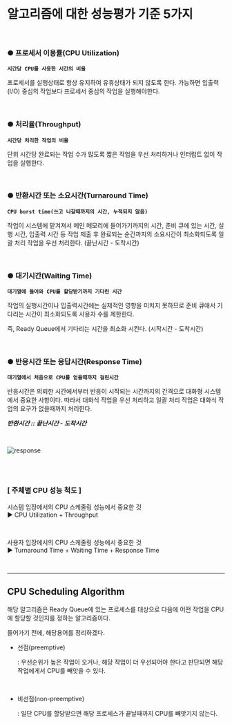 # 알고리즘에 대한 성능평가 기준 5가지

​

### ●  프로세서 이용률(CPU Utilization)

**`시간당 CPU를 사용한 시간의 비율`**

프로세서를 실행상태로 항상 유지하여 유휴상태가 되지 않도록 한다. 가능하면 입출력(I/O) 중심의 작업보다 프로세서 중심의 작업을 실행해야한다.

​

### ●  처리율(Throughput)

**`시간당 처리한 작업의 비율`**

단위 시간당 완료되는 작업 수가 많도록 짧은 작업을 우선 처리하거나 인터럽트 없이 작업을 실행한다.

​

### ●  반환시간 또는 소요시간(Turnaround Time)

**`CPU burst time(쓰고 나갈때까지의 시간, 누적되지 않음)`**

작업이 시스템에 맡겨져서 메인 메모리에 들어가기까지의 시간, 준비 큐에 있는 시간, 실행 시간, 입출력 시간 등 작업 제출 후 완료되는 순간까지의 소요시간이 최소화되도록 일괄 처리 작업을 우선 처리한다.
(끝난시간 - 도착시간)

​

### ●  대기시간(Waiting Time)

**`대기열에 들어와 CPU를 할당받기까지 기다린 시간`**

작업의 실행시간이나 입출력시간에는 실제적인 영향을 미치지 못하므로 준비 큐애서 기다리는 시간이 최소화되도록 사용자 수를 제한한다.  

즉, Ready Queue에서 기다리는 시간을 최소화 시킨다.    (시작시간 - 도착시간)

​<br>

### ●  반응시간 또는 응답시간(Response Time)

**`대기열에서 처음으로 CPU를 얻을때까지 걸린시간`**

반응시간은 의뢰한 시간에서부터 반응이 시작되는 시간까지의 간격으로 대화형 시스템에서 중요한 사항이다. 따라서 대화식 작업을 우선 처리하고 일괄 처리 작업은 대화식 작업의 요구가 없을때까지 처리한다.

***반환시간 :: 끝난시간 - 도착시간***

<br>

![response](https://postfiles.pstatic.net/MjAyMjA3MDlfMzQg/MDAxNjU3MzU1ODA3ODE5.AjRA8r-whn78wEOaK2__sgM6i7HvndwPWuZgOa7ob0kg.D6qG3gHYDwcwmimvxflR61aj5cfa5vEHhZ24gUKoX8Ag.PNG.wndgndi/image.png?type=w773)

<br>
<br>

### [ 주체별 CPU 성능 척도 ]



시스템 입장에서의 CPU 스케줄링 성능에서 중요한 것  
▶ CPU Utilization + Throughput

​

사용자 입장에서의 CPU 스케줄링 성능에서 중요한 것  
▶ Turnaround Time + Waiting Time + Response Time

<br>

---

## CPU Scheduling Algorithm



해당 알고리즘은 Ready Queue에 있는 프로세스를 대상으로 다음에 어떤 작업을 CPU에 할당할 것인지를 정하는 알고리즘이다.

들어가기 전에, 해당용어를 정리하겠다.
​

-  선점(preemptive) 

    : 우선순위가 높은 작업이 오거나, 해당 작업이 더 우선되어야 한다고 판단되면  해당 작업에게서 CPU를 빼앗을 수 있다.

​

-  비선점(non-preemptive) 

   : 일단 CPU를 할당받으면 해당 프로세스가 끝날때까지 CPU를 빼앗기지 않는다.